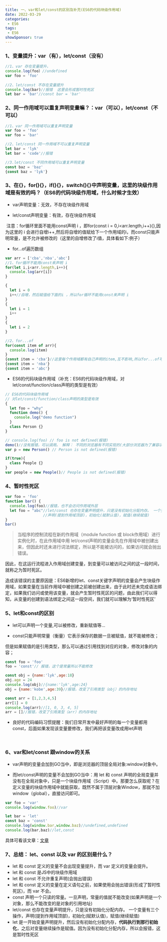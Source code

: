```yaml
---
title: 一、var和let/const的区别及补充(ES6的代码块级作用域)
date: 2022-03-29
categories:
 - ES6
tags:
 - ES6
showSponsor: true 
---
```


<!-- more -->

### 1、变量提升：var（有），let/const（没有）

```javascript
//1、var 存在变量提升，
console.log(foo）//undefined
var foo = 'foo'
               
//2、let/const 不存在变量提升
console.log(bar)//报错  这里会形成暂时性死区
let bar = 'bar'//const bar = 'bar'
```



### 2、同一作用域可以重复声明变量嘛？：var（可以），let/const（不可以）

```javascript
//1、var 同一作用域可以重复声明变量
var foo = 'foo'
var foo = 'bar'

//2、let/const 同一作用域不可以重复声明变量
let bar = 'lyk'
let bar = 'code'//报错

//3.let/const 不同作用域可以重复声明变量
const baz = 'baz'
{const baz = 'lyk'}
```



### 3、在{}，for(){}，if(){}，switch(){}中声明变量，这里的块级作用域是有效的吗？（ES6的代码块级作用域，什么时候才生效）

- var声明变量：无效，不存在块级作用域

- let/const声明变量：有效，存在块级作用域 


​      注意：for循环里面不能用const声明 i ，即for(const i = 0,i<arr.length,i++){},因为这里的 i 会进行自增i++,然后将自增的值赋给下一个作用域的i，而const只能声明常量，是不允许被修改的（这里的自增修改了i值，具体看如下:例子）

- for...of遍历数组


```JavaScript
var arr = ['cba','nba','abc']
//1、for循环不能用const来声明 i
for(let i,i<arr.length,i++){
  console.log(arr[i])
}

{
  let i = 0
  i++//自增，然后赋值给下面的i ，所以for循环不能用const来声明 i
}
{
  let i = 1
  i++
}
{
  let i = 2
}

//2、for...of 
for(const item of arr){
  console.log(item)
}
{const item = 'cba'}//这里每个作用域都有自己声明的item,互不影响,所以for...of可以用const声明 item
{const item = 'nba'}
{const item = 'abc'}
```

- ES6的代码块级作用域（补充：ES6的代码块级作用域，对let/const/function/class声明的类型是有效）


```javascript
// ES6的代码块级作用域
// 对let/const/function/class声明的类型是有效
{
  let foo = "why"
  function demo() {
    console.log("demo function")
  }
  class Person {}
}

// console.log(foo) // foo is not defined(报错)
demo()//没有报错，可以调用。 解释： 不同的浏览器有不同实现的(大部分浏览器为了兼容以前的代码, 让function是没有块级作用域)
var p = new Person() // Person is not defined(报错)

if(true){
  class People {}
}
var people = new People()// People is not defined(报错)
```



### 4、暂时性死区

```JavaScript
var foo = 'foo'
function bar() {
  console.log(foo)//报错，也不会访问作用域外层 
  let foo = "abc"//let/const 也存在变量声明提升，只是没有初始化分配内存。 一个变量有三个操作：
                 //声明(提到作用域顶部)，初始化(赋默认值)，赋值(继续赋值) 
}
bar()
```

> 当程序的控制流程在新的作用域（module function 或 block作用域）进行实例化时，在此作用域中用  let/const声明的变量会先在作用域中被创建出来，但因此时还未进行词法绑定，所以是不能被访问的，如果访问就会抛出错误。

​     因此，在这运行流程进入作用域创建变量，到变量可以被访问之间的这一段时间，就称之为暂时死区。

​     造成该错误的主要原因是：ES6新增的let、const关键字声明的变量会产生块级作用域，如果变量在当前作用域中被创建之前被创建出来，由于此时还未完成语法绑定，如果我们访问或使用该变量，就会产生暂时性死区的问题，由此我们可以得知，从变量的创建到语法绑定之间这一段空间，我们就可以理解为‘暂时性死区’



### 5、let和const的区别

- let可以声明一个变量,可以被修改，重新赋值等...

- const只能声明常量（衡量）它表示保存的数据一旦被赋值，就不能被修改； 


​      但是如果赋值的是引用类型，那么可以通过引用找到对应的对象，修改对象的内容；

```javascript
const foo = 'foo'
foo = 'const'// 报错，这个是常量所以不能修改

const obj = {name:'lyk',age:18}
obj.age = 24
console.log(obj)//{name:'lyk',age:24}
obj = {name:'kobe',age:39}//报错，改变了引用类型（obj）的内存地址

const arr = [1,2,3,4,5]
arr[1] = 0
console.log(arr)//[1, 0, 3, 4, 5]
arr = []//报错，改变了引用类型（arr）的内存地址
```

- 良好的代码编码习惯提醒：我们日常开发中最好声明的每一个变量都用const，后面如果发现该变量要修改，我们再把该变量改成用let声明 

  ​


### 6、var和let/const   跟window的关系

- var声明的变量会加到GO当中，即是浏览器的顶层全局对象:window对象中。

- 而let/const声明的变量不会加到GO当中：用 let 和 const 声明的全局变量并没有在全局对象中，只是一个块级作用域（Script）中。那要怎么获取呢？在定义变量的块级作用域中就能获取，既然不属于顶层对象Window，那就不加 window（global），直接访问即可。


```JavaScript
var foo = 'var'
console.log(window.foo)//var

let bar = 'let'
const baz = 'const'
console.log(window.bar,window.baz)//undefined,undefined
console.log(bar,baz)//let,const
```

具体可看该文章：[文章](https://blog.csdn.net/qq_38128179/article/details/106895443)



### **7、总结： let、const 以及 var 的区别是什么？**

- let 和 const 定义的变量不会出现变量提升，而 var 定义的变量会提升。
- let 和 const 是JS中的块级作用域
- let 和 const 不允许重复声明(会抛出错误)
- let 和 const 定义的变量在定义语句之前，如果使用会抛出错误(形成了暂时性死区)，而 var 不会。
- const 声明一个只读的常量。一旦声明，常量的值就不能改变(如果声明是一个对象，那么不能改变的是对象的引用地址)
- let/const 也存在变量声明提升，只是没有初始化分配内存。 一个变量有三个操作，声明(提到作用域顶部)，初始化(赋默认值)，赋值(继续赋值)
- let 是一开始变量声明提升，然后没有初始化分配内存，**代码执行到那行初始化**，之后对变量继续操作是赋值。因为没有初始化分配内存，所以会报错，这是暂时性死区